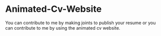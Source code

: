 # Animated-Cv-Website
You can contribute to me by making joints to publish your resume or you can contribute to me by using the animated cv website.
